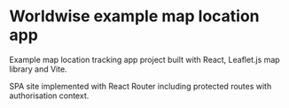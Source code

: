 # Worldwise example map location app

Example map location tracking app project built with React, Leaflet.js map library and Vite.

SPA site implemented with React Router including protected routes with authorisation context.
